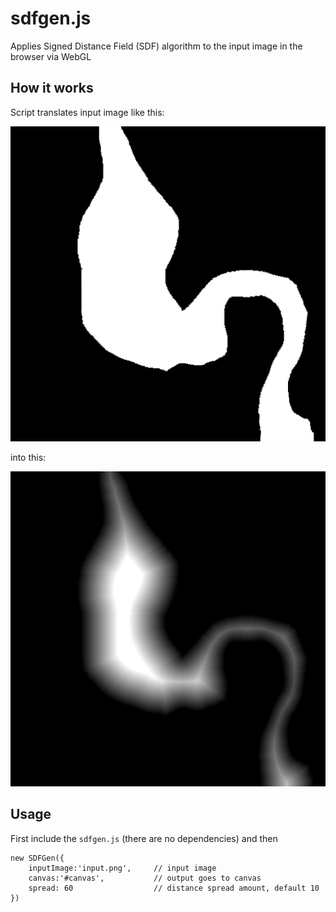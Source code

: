 # sdfgen.js
Applies Signed Distance Field (SDF) algorithm to the input image in the browser via WebGL 


## How it works

Script translates input image like this:

![Alt text](example/input.png?raw=true "Input image")

into this:

![Alt text](example/result.png?raw=true "Result image")

## Usage

First include the `sdfgen.js` (there are no dependencies) and then

```
new SDFGen({
	inputImage:'input.png', 	// input image
	canvas:'#canvas', 			// output goes to canvas
	spread: 60 					// distance spread amount, default 10
})
```